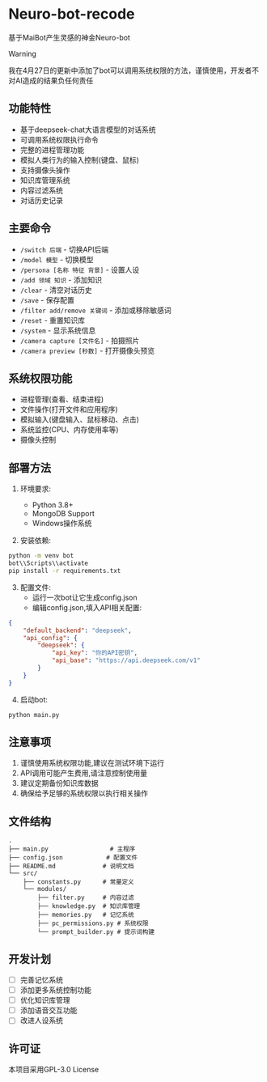 # Neuro-bot-recode
基于MaiBot产生灵感的神金Neuro-bot

> [!WARNING]
> 我在4月27日的更新中添加了bot可以调用系统权限的方法，谨慎使用，开发者不对AI造成的结果负任何责任

## 功能特性

- 基于deepseek-chat大语言模型的对话系统
- 可调用系统权限执行命令
- 完整的进程管理功能
- 模拟人类行为的输入控制(键盘、鼠标)
- 支持摄像头操作
- 知识库管理系统
- 内容过滤系统
- 对话历史记录

## 主要命令

- `/switch 后端` - 切换API后端
- `/model 模型` - 切换模型
- `/persona [名称 特征 背景]` - 设置人设
- `/add 领域 知识` - 添加知识
- `/clear` - 清空对话历史
- `/save` - 保存配置
- `/filter add/remove 关键词` - 添加或移除敏感词
- `/reset` - 重置知识库
- `/system` - 显示系统信息
- `/camera capture [文件名]` - 拍摄照片
- `/camera preview [秒数]` - 打开摄像头预览

## 系统权限功能

- 进程管理(查看、结束进程)
- 文件操作(打开文件和应用程序)
- 模拟输入(键盘输入、鼠标移动、点击)
- 系统监控(CPU、内存使用率等)
- 摄像头控制

## 部署方法

1. 环境要求:
   - Python 3.8+
   - MongoDB Support
   - Windows操作系统

2. 安装依赖:
```bash
python -m venv bot
bot\\Scripts\\activate
pip install -r requirements.txt
```

3. 配置文件:
   - 运行一次bot让它生成config.json
   - 编辑config.json,填入API相关配置:
```json
{
    "default_backend": "deepseek",
    "api_config": {
        "deepseek": {
            "api_key": "你的API密钥",
            "api_base": "https://api.deepseek.com/v1"
        }
    }
}
```

4. 启动bot:
```bash
python main.py
```

## 注意事项

1. 谨慎使用系统权限功能,建议在测试环境下运行
2. API调用可能产生费用,请注意控制使用量
3. 建议定期备份知识库数据
4. 确保给予足够的系统权限以执行相关操作

## 文件结构

```
.
├── main.py                 # 主程序
├── config.json            # 配置文件
├── README.md             # 说明文档
└── src/
    ├── constants.py      # 常量定义
    └── modules/
        ├── filter.py     # 内容过滤
        ├── knowledge.py  # 知识库管理
        ├── memories.py   # 记忆系统
        ├── pc_permissions.py # 系统权限
        └── prompt_builder.py # 提示词构建
```

## 开发计划

- [ ] 完善记忆系统
- [ ] 添加更多系统控制功能
- [ ] 优化知识库管理
- [ ] 添加语音交互功能
- [ ] 改进人设系统

## 许可证

本项目采用GPL-3.0 License